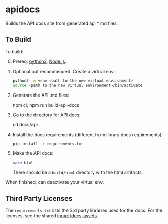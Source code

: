 # apidocs

Builds the API docs site from generated api \*.md files.

## To Build

To build:

0. Prereq: [python3](https://www.python.org/downloads/), [Node.js](https://nodejs.org/).

1. Optional but recommended. Create a virtual env:

   ```sh
   python3 -m venv <path to the new virtual environment>
   source <path to the new virtual environment>/bin/activate
   ```

1. Generate the API .md files:

   npm ci; npm run build-api-docs

1. Go to the directory for API docs:

   cd docs/api

1. Install the docs requirements (different from library docs requirements):

   ```sh
   pip install -r requirements.txt
   ```

1. Make the API docs:

   ```sh
   make html
   ```

   There should be a `build/html` directory with the html artifacts.

When finished, can deactivate your virtual env.

## Third Party Licenses

The `requirements.txt` lists the 3rd party libraries used for the docs.
For the licenses, see the shared
[inrupt/docs-assets](https://github.com/inrupt/docs-assets#readme).
